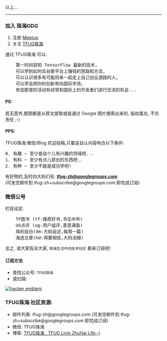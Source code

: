 <br/>
<p>以上...</p>

<hr/>

<h3>加入 珠海GDG</h3>
<ol>
    <li>注册 <a href="https://www.meetup.com/">Meetup</a>
        </li>
    <li>关注 <a href="https://www.meetup.com/TensorFlow-User-Group-Zhuhai/">TFUG珠海</a>
        </li>
</ol>

<p>
    通过 TFUG珠海 可以:
</p> 
<pre>
    第一时间获知 TensorFlow 最新的技术,
    可以学到如何去谷歌平台上赚钱的思路和方法,
    可以认识很多有可能将来一起走上自己创业道路的人,
    可以学会把你的创新带向国际市场,
    参加那里的活动有经常和国际上的开发者们进行交流的机会...
</pre>

<h4>PS:</h4>

<p>若无意外,题图都是从原文提取或是通过 Google 图片搜索出来的, 版权属左, 不负责任 ;-)</p>

<h4>PPS:</h4>

<p>TFUG珠海 微信/Blog 欢迎投稿,只要追自认内容吻合以下条件:</p>

<pre>
0. 有趣 ~ 至少是自个儿有兴趣的领域吧...
1. 有料 ~ 至少有点儿原创的东西吧..
2. 有种 ~ 至少不能是成功学吧!
</pre>

<p>有好物的,及时向大妈们吼:
<b><a href="mailto:tfug-zh@googlegroups.com">tfug-zh@googlegroups.com</a>
    </b>
<br/>
  (可发空邮件到 tfug-zh+subscribe@googlegroups.com 即完成订阅)

</p>

<h3>微信公号</h3>

<p>栏目设定:</p>

<pre>
    TF图书 (tf:推荐好书,书无中外)
    UG点评 (ug:用户组评,善意满盈)
    珠的自白(dm:大妈自述,每周一篇)
    海选文章(hd:得要相信,大妈法眼)
</pre>

<p>总之, 请大家告诉大家,  <code>珠海生活中的技术社区</code> 都来订阅吧!</p>

<h4>订阅方法</h4>

<ul>
<li>查找公众号: <code>TFUG珠海</code></li>
<li>或扫描: 

</li>
</ul>


<a href="http://www.catb.org/hacker-emblem/"
    alt='The glider: an Appropriate Hacker Emblem'>
    <img alt='hacker emblem' 
    src='http://www.catb.org/hacker-emblem/glider-small.png' />
</a>

<h3>TFUG珠海 社区资源:</h3>

<ul>
<li>邮件列表: tfug-zh@googlegroups.com
  (可发空邮件到 tfug-zh+subscribe@googlegroups.com 即完成订阅)</li>

<li>微信: TFUG珠海</li>

<li>博客: <a href="http://zh.TFUG.world/about/"> TFUG珠海 . TFUG Livin ZhuHai Life;-)</a></li>
</ul>


